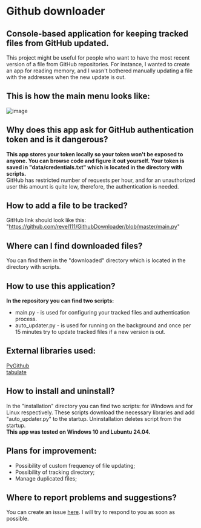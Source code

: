 # Github downloader

## Console-based application for keeping tracked files from GitHub updated.

This project might be useful for people who want to have the most recent version of a file from GitHub repositories.
For instance, I wanted to create an app for reading memory,
and I wasn't bothered manually updating a file with the addresses when the new update is out.

## This is how the main menu looks like:
![image](https://github.com/user-attachments/assets/530fe2a8-8c47-48e7-850f-91916db1e96c)

## Why does this app ask for GitHub authentication token and is it dangerous?
**This app stores your token locally so your token won't be exposed to anyone.
You can browse code and figure it out yourself.
Your token is saved in "data/credentials.txt" which is located in the directory with scripts.**\
GitHub has restricted number of requests per hour, and for an unauthorized user this amount is quite low,
therefore, the authentication is needed.

## How to add a file to be tracked?
GitHub link should look like this: "https://github.com/revel111/GithubDownloader/blob/master/main.py" 

## Where can I find downloaded files?
You can find them in the "downloaded" directory which is located in the directory with scripts.

## How to use this application?
**In the repository you can find two scripts:**
  - main.py - is used for configuring your tracked files and authentication process.
  - auto_updater.py - is used for running on the background and once per 15 minutes try to update tracked files if a new version is out.

## External libraries used:
[PyGithub](https://pypi.org/project/PyGithub)\
[tabulate](https://pypi.org/project/tabulate)

## How to install and uninstall?
In the "installation" directory you can find two scripts: for Windows and for Linux respectively.
These scripts download the necessary libraries and add "auto_updater.py" to the startup.
Uninstallation deletes script from the startup.\
**This app was tested on Windows 10 and Lubuntu 24.04.**

## Plans for improvement:
  - Possibility of custom frequency of file updating;
  - Possibility of tracking directory;
  - Manage duplicated files;
    
## Where to report problems and suggestions?
You can create an issue [here](https://github.com/revel111/GithubDownloader/issues).
I will try to respond to you as soon as possible.
